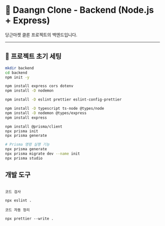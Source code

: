 # 🧱 Daangn Clone - Backend (Node.js + Express)

당근마켓 클론 프로젝트의 백엔드입니다.

---

## 🚀 프로젝트 초기 세팅

```bash
mkdir backend
cd backend
npm init -y

npm install express cors dotenv
npm install -D nodemon

npm install -D eslint prettier eslint-config-prettier

npm install -D typescript ts-node @types/node
npm install -D nodemon @types/express
npm install express

npm install @prisma/client
npx prisma init
npx prisma generate

# Prisma 명령 실행 기능
npx prisma generate
npx prisma migrate dev --name init
npx prisma studio

```

## 개발 도구
```

코드 검사

npx eslint .

코드 자동 정리

npx prettier --write .
```
